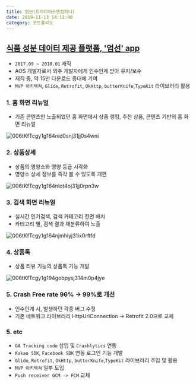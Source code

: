 ```yaml
---
title: 엄선(트라이어스앤컴퍼니)
date: 2019-11-13 14:11:40
category: 포트폴리오
---
```


## [식품 성분 데이터 제공 플랫폼, '엄선' app](https://play.google.com/store/apps/details?id=com.umsun.application&hl=ko)

- `2017.09 ~ 2018.01` 재직
- AOS 개발자로서 외주 개발자에게 인수인계 받아 유지/보수
- 재직 중, 약 15만 다운로드 증대에 기여
- `MVP 아키텍쳐`, `Glide`, `Retrofit`, `OkHttp`, `butterKnife`,`TypeKit` 라이브러리 활용

### 1. 홈 화면 리뉴얼

- 기존 콘텐츠만 노출되었던 홈 화면에서 상품 랭킹, 추천 상품, 콘텐츠 기반의 홈 화면 리뉴얼

![006tKfTcgy1g164nid0snj31jj0s4wni](https://tva1.sinaimg.cn/large/006y8mN6gy1g85rd21mo6j31jj0s444y.jpg)

### 2. 상품상세

- 상품의 영양소와 영양 등급 시각화
- 영양소 상세 정보를 즉각 볼 수 있도록 개편

![006tKfTcgy1g164nlot4oj31jj0rpn3w](https://tva1.sinaimg.cn/large/006y8mN6gy1g85rcl6xs6j31jj0rpwj9.jpg)

### 3. 검색 화면 리뉴얼

- 실시간 인기검색, 검색 카테고리 전면 배치
- 카테고리 별, 검색 결과 재분류하여 노출

![006tKfTcgy1g164njmhiyj31ix0rftfd](https://tva1.sinaimg.cn/large/006y8mN6gy1g85rbzq01hj31ix0rfn1v.jpg)

### 4. 상품톡

- 상품 리뷰 기능의 상품톡 기능 개발

![006tKfTcgy1g194gobpysj314m0p4jye](https://tva1.sinaimg.cn/large/006y8mN6gy1g85rbfwgbfj314m0p4q80.jpg)

### 5. Crash Free rate 96% → 99%로 개선

- 인수인계 시, 발생하던 각종 버그 수정
- 기존 네트워크 라이브러리 HttpUrlConnection → Retrofit 2.0으로 교체

### 5. etc

- `GA Tracking code` 삽입 및 `Crashlytics` 연동
- `Kakao SDK`, `Facebook SDK` 연동 로그인 기능 개발
- `Glide`, `Retrofit`, `OkHttp`, `butterKnife`,`TypeKit` 라이브러리 주입 및 활용
- `MVP 아키텍쳐` 일부 도입
- `Push receiver GCM -> FCM` 교체
